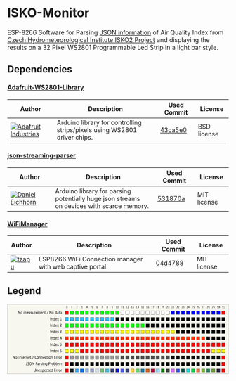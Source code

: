 # ISKO-Monitor

ESP-8266 Software for Parsing [JSON information](http://portal.chmi.cz/files/portal/docs/uoco/web_generator/aqindex_cze.json) of Air Quality Index from [Czech Hydrometeorological Institute ISKO2 Project](http://portal.chmi.cz/files/portal/docs/uoco/web_generator/actual_hour_data_CZ.html) and displaying the results on a 32 Pixel WS2801 Programmable Led Strip in a light bar style.

## Dependencies

#### [Adafruit-WS2801-Library](https://github.com/adafruit/Adafruit-WS2801-Library)
| Author  | Description    | Used Commit   | License   |
| ------- | -------------- | ------------- | --------- |
| [![Adafruit Industries](https://avatars1.githubusercontent.com/u/181069?s=48 "Adafruit Industries")](https://github.com/adafruit) | Arduino library for controlling strips/pixels using WS2801 driver chips. | [43ca5e0](https://github.com/adafruit/Adafruit-WS2801-Library/tree/43ca5e0bc78e51722418eb1f5099eba972e6fa95) | BSD license |

#### [json-streaming-parser](https://github.com/squix78/json-streaming-parser)
| Author  | Description    | Used Commit   | License   |
| ------- | -------------- | ------------- | --------- |
| [![Daniel Eichhorn](https://avatars2.githubusercontent.com/u/716822?s=48 "Daniel Eichhorn")](https://github.com/squix78) | Arduino library for parsing potentially huge json streams<br>on devices with scarce memory. | [531870a](https://github.com/squix78/json-streaming-parser/tree/531870ac432e5c240706fc854e28d4b3222d4926) | MIT license |

#### [WiFiManager](https://github.com/tzapu/WiFiManager)
| Author  | Description    | Used Commit   | License   |
| ------- | -------------- | ------------- | --------- |
| [![tzapu](https://avatars2.githubusercontent.com/u/2983312?s=48 "tzapu")](https://github.com/tzapu) | ESP8266 WiFi Connection manager with web captive portal. | [04d4788](https://github.com/tzapu/WiFiManager/commit/04d47882a7d662b46bb1b1dbecfe786e5bc9efa4) | MIT license |

## Legend
![LED Strip Legend](/Docs/images/legend.png?raw=true "LED Strip Legend")